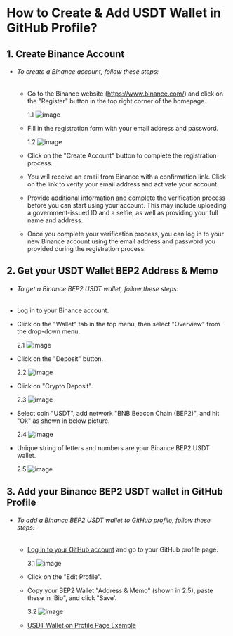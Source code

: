 # **How to Create & Add USDT Wallet in GitHub Profile?**
## 1. Create Binance Account ##
- ###### To create a Binance account, follow these steps:
  - Go to the Binance website (https://www.binance.com/) and click on the "Register" button in the top right corner of the homepage.

    1.1   ![image](https://user-images.githubusercontent.com/117187551/209666093-c23f0ffb-6758-4b8c-bc17-33ce707ca0b1.png)

  - Fill in the registration form with your email address and password.
  
    1.2   ![image](https://user-images.githubusercontent.com/117187551/209666441-2f91ab82-4a56-4222-b98d-9e4b9fdbe93b.png)

  - Click on the "Create Account" button to complete the registration process.
  - You will receive an email from Binance with a confirmation link. Click on the link to verify your email address and activate your account.
  - Provide additional information and complete the verification process before you can start using your account. This may include uploading a government-issued ID and a selfie, as well as providing your full name and address.
  - Once you complete your verification process, you can log in to your new Binance account using the email address and password you provided during the registration process.
 ## 2. Get your USDT Wallet BEP2 Address & Memo ##
 - ###### To get a Binance BEP2 USDT wallet, follow these steps:
  - Log in to your Binance account.
  - Click on the "Wallet" tab in the top menu, then select "Overview" from the drop-down menu.
  
    2.1   ![image](https://user-images.githubusercontent.com/117187551/209668083-23fcb0ae-62ef-45b4-a8c1-8f978e32f469.png)
  - Click on the "Deposit" button.
  
    2.2   ![image](https://user-images.githubusercontent.com/117187551/209668303-a2003c43-587e-4893-97b1-cce7e6bdd028.png)
  - Click on "Crypto Deposit".
  
    2.3   ![image](https://user-images.githubusercontent.com/117187551/209668670-e8cd0a24-5a12-42bf-86d8-43b3462dbe2a.png)
  - Select coin "USDT", add network "BNB Beacon Chain (BEP2)", and hit "Ok" as shown in below picture.
  
    2.4   ![image](https://user-images.githubusercontent.com/117187551/209669239-04bc5b89-4c57-4af8-85c7-3f73066c68a2.png)
  - Unique string of letters and numbers are your Binance BEP2 USDT wallet.
  
    2.5   ![image](https://user-images.githubusercontent.com/117187551/209669653-deb0737c-29b7-413d-969c-0f0ef9efd618.png)
## 3. Add your Binance BEP2 USDT wallet in GitHub Profile ##
- ###### To add a Binance BEP2 USDT wallet to GitHub profile, follow these steps:
  - [Log in to your GitHub account](http://github.com/) and go to your GitHub profile page.

    3.1   ![image](https://user-images.githubusercontent.com/117187551/209671351-093b0fa2-9423-4183-882c-97048b4561d3.png)
  - Click on the "Edit Profile".
  - Copy your BEP2 Wallet "Address & Memo" (shown in 2.5), paste these in 'Bio", and click "Save'.
  
    3.2   ![image](https://user-images.githubusercontent.com/117187551/209672250-efb5da44-4096-4a20-9aef-956c70daf488.png)
  - [USDT Wallet on Profile Page Example](https://github.com/Remy-Reveltek)
